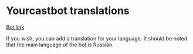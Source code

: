 # Yourcastbot translations

[Bot link](http://t.me/yourcastbot)

If you wish, you can add a translation for your language.
It should be noted that the main language of the bot is Russian.
